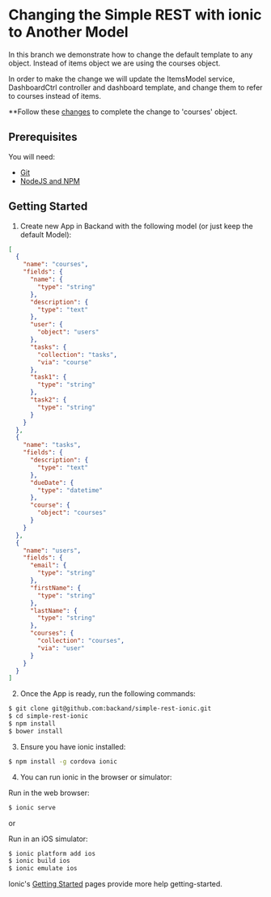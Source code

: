 # Changing the Simple REST with ionic to Another Model
In this branch we demonstrate how to change the default template to any object.
Instead of items object we are using the courses object. 

In order to make the change we will update the ItemsModel service, DashboardCtrl controller and dashboard template, and change them to refer to courses instead of items. 

**Follow these [changes](https://github.com/backand/simple-rest-ionic/commit/d8c3ce6d8a9e47117c203b55c530603e590ab2f7)
 to complete the change to 'courses' object.

## Prerequisites
You will need:
* [Git](http://git-scm.com/)
* [NodeJS and NPM](https://gist.github.com/isaacs/579814)

## Getting Started ##
1. Create new App in Backand with the following model (or just keep the default Model):

```json
[
  {
    "name": "courses",
    "fields": {
      "name": {
        "type": "string"
      },
      "description": {
        "type": "text"
      },
      "user": {
        "object": "users"
      },
      "tasks": {
        "collection": "tasks",
        "via": "course"
      },
      "task1": {
        "type": "string"
      },
      "task2": {
        "type": "string"
      }
    }
  },
  {
    "name": "tasks",
    "fields": {
      "description": {
        "type": "text"
      },
      "dueDate": {
        "type": "datetime"
      },
      "course": {
        "object": "courses"
      }
    }
  },
  {
    "name": "users",
    "fields": {
      "email": {
        "type": "string"
      },
      "firstName": {
        "type": "string"
      },
      "lastName": {
        "type": "string"
      },
      "courses": {
        "collection": "courses",
        "via": "user"
      }
    }
  }
]

```
2. Once the App is ready, run the following commands:

  ```bash
  $ git clone git@github.com:backand/simple-rest-ionic.git
  $ cd simple-rest-ionic
  $ npm install
  $ bower install
  ```
    
3. Ensure you have ionic installed:
  ```bash
  $ npm install -g cordova ionic
  ```
  
4. You can run ionic in the browser or simulator:

  Run in the web browser:
  ```bash
  $ ionic serve
  ```
  or 
  
  Run in an iOS simulator:
  ```bash
  $ ionic platform add ios
  $ ionic build ios
  $ ionic emulate ios
  ```

Ionic's [Getting Started](http://ionicframework.com/getting-started/) pages provide more help getting-started.
